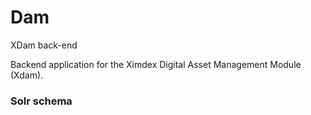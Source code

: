 # Dam
XDam back-end

Backend application for the Ximdex Digital Asset Management Module (Xdam).


### Solr schema
